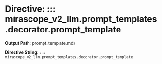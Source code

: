 # Directive: ::: mirascope_v2_llm.prompt_templates.decorator.prompt_template

**Output Path**: prompt_template.mdx

**Directive String**: `::: mirascope_v2_llm.prompt_templates.decorator.prompt_template`

